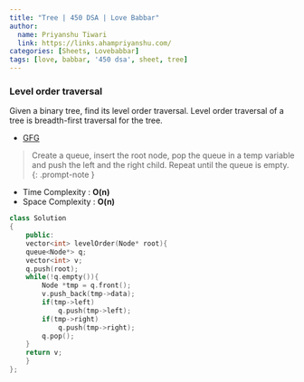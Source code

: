 ```yaml
---
title: "Tree | 450 DSA | Love Babbar"
author:
  name: Priyanshu Tiwari
  link: https://links.ahampriyanshu.com/
categories: [Sheets, Lovebabbar]
tags: [love, babbar, '450 dsa', sheet, tree]
---
```


### Level order traversal 

Given a binary tree, find its level order traversal. Level order traversal of a tree is breadth-first traversal for the tree.

* [GFG](https://practice.geeksforgeeks.org/problems/level-order-traversal/1#)

> Create a queue, insert the root node, pop the queue in a temp variable and push the left and the right child. Repeat until the queue is empty.
{: .prompt-note }

* Time Complexity : **O(n)** 
* Space Complexity : **O(n)**

```cpp
class Solution
{
    public:
    vector<int> levelOrder(Node* root){
    queue<Node*> q;
    vector<int> v;
    q.push(root);
    while(!q.empty()){
        Node *tmp = q.front();
        v.push_back(tmp->data);
        if(tmp->left)
            q.push(tmp->left);
        if(tmp->right)
            q.push(tmp->right);
        q.pop();
    }
    return v;
    }
};
```